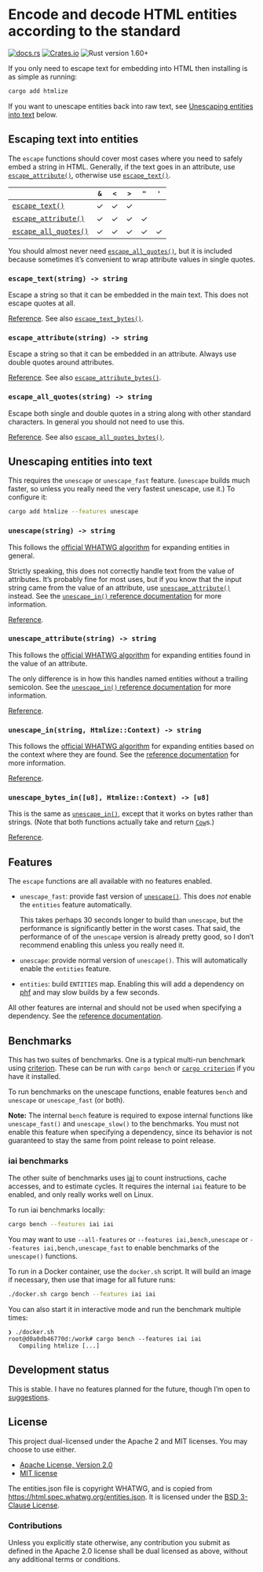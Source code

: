 # Encode and decode HTML entities according to the standard

[![docs.rs](https://img.shields.io/docsrs/htmlize)][docs.rs]
[![Crates.io](https://img.shields.io/crates/v/htmlize)][crates.io]
![Rust version 1.60+](https://img.shields.io/badge/Rust%20version-1.60%2B-success)

If you only need to escape text for embedding into HTML then installing is as
simple as running:

```sh
cargo add htmlize
```

If you want to unescape entities back into raw text, see [Unescaping entities
into text](#unescaping-entities-into-text) below.

## Escaping text into entities

The `escape` functions should cover most cases where you need to safely embed a
string in HTML. Generally, if the text goes in an attribute, use
[`escape_attribute()`], otherwise use [`escape_text()`].

|                         | `&` | `<` | `>` | `"` | `'` |
|-------------------------|:---:|:---:|:---:|:---:|:---:|
| [`escape_text()`]       |  ✓  |  ✓  |  ✓  |     |     |
| [`escape_attribute()`]  |  ✓  |  ✓  |  ✓  |  ✓  |     |
| [`escape_all_quotes()`] |  ✓  |  ✓  |  ✓  |  ✓  |  ✓  |

You should almost never need [`escape_all_quotes()`], but it is included because
sometimes it’s convenient to wrap attribute values in single quotes.

### `escape_text(string) -> string`

Escape a string so that it can be embedded in the main text. This does not
escape quotes at all.

[Reference][`escape_text()`]. See also [`escape_text_bytes()`].

### `escape_attribute(string) -> string`

Escape a string so that it can be embedded in an attribute. Always use double
quotes around attributes.

[Reference][`escape_attribute()`]. See also [`escape_attribute_bytes()`].

### `escape_all_quotes(string) -> string`

Escape both single and double quotes in a string along with other standard
characters. In general you should not need to use this.

[Reference][`escape_all_quotes()`]. See also [`escape_all_quotes_bytes()`].

## Unescaping entities into text

This requires the `unescape` or `unescape_fast` feature. (`unescape` builds
much faster, so unless you really need the very fastest unescape, use it.) To
configure it:

```sh
cargo add htmlize --features unescape
```

### `unescape(string) -> string`

This follows the [official WHATWG algorithm] for expanding entities in general.

Strictly speaking, this does not correctly handle text from the value of
attributes. It’s probably fine for most uses, but if you know that the input
string came from the value of an attribute, use [`unescape_attribute()`]
instead. See the [`unescape_in()` reference documentation][`unescape_in()`] for
more information.

[Reference][`unescape()`].

### `unescape_attribute(string) -> string`

This follows the [official WHATWG algorithm] for expanding entities found in the
value of an attribute.

The only difference is in how this handles named entities without a trailing
semicolon. See the [`unescape_in()` reference documentation][`unescape_in()`]
for more information.

[Reference][`unescape_attribute()`].

### `unescape_in(string, Htmlize::Context) -> string`

This follows the [official WHATWG algorithm] for expanding entities based on
the context where they are found. See the [reference
documentation][`unescape_in()`] for more information.

[Reference][`unescape_in()`].

### `unescape_bytes_in([u8], Htmlize::Context) -> [u8]`

This is the same as [`unescape_in()`], except that it works on bytes rather than
strings. (Note that both functions actually take and return [`Cow`]s.)

[Reference][`unescape_bytes_in()`].

## Features

The `escape` functions are all available with no features enabled.

  * `unescape_fast`: provide fast version of [`unescape()`]. This does _not_
    enable the `entities` feature automatically.

    This takes perhaps 30 seconds longer to build than `unescape`, but the
    performance is significantly better in the worst cases. That said, the
    performance of of the `unescape` version is already pretty good, so I don’t
    recommend enabling this unless you really need it.

  * `unescape`: provide normal version of `unescape()`. This will
    automatically enable the `entities` feature.

  * `entities`: build `ENTITIES` map. Enabling this will add a dependency
    on [phf] and may slow builds by a few seconds.

All other features are internal and should not be used when specifying a
dependency. See the [reference documentation][features].

## Benchmarks

This has two suites of benchmarks. One is a typical multi-run benchmark using
[criterion]. These can be run with `cargo bench` or [`cargo criterion`] if you
have it installed.

To run benchmarks on the unescape functions, enable features `bench` and
`unescape` or `unescape_fast` (or both).

**Note:** The internal `bench` feature is required to expose internal functions
like `unescape_fast()` and `unescape_slow()` to the benchmarks. You must not
enable this feature when specifying a dependency, since its behavior is not
guaranteed to stay the same from point release to point release.

### iai benchmarks

The other suite of benchmarks uses [iai] to count instructions, cache accesses,
and to estimate cycles. It requires the internal `iai` feature to be enabled,
and only really works well on Linux.

To run iai benchmarks locally:

```sh
cargo bench --features iai iai
```

You may want to use `--all-features` or `--features iai,bench,unescape` or
`--features iai,bench,unescape_fast` to enable benchmarks of the `unescape()`
functions.

To run in a Docker container, use the `docker.sh` script. It will build an image
if necessary, then use that image for all future runs:

```sh
./docker.sh cargo bench --features iai iai
```

You can also start it in interactive mode and run the benchmark multiple times:

```
❯ ./docker.sh
root@d0a0db46770d:/work# cargo bench --features iai iai
   Compiling htmlize [...]
```

## Development status

This is stable. I have no features planned for the future, though I’m open to
[suggestions][issues].

## License

This project dual-licensed under the Apache 2 and MIT licenses. You may choose
to use either.

  * [Apache License, Version 2.0](LICENSE-APACHE)
  * [MIT license](LICENSE-MIT)

The entities.json file is copyright WHATWG, and is copied from
<https://html.spec.whatwg.org/entities.json>. It is licensed under the [BSD
3-Clause License](entities.json-LICENSE).

### Contributions

Unless you explicitly state otherwise, any contribution you submit as defined
in the Apache 2.0 license shall be dual licensed as above, without any
additional terms or conditions.

[docs.rs]: https://docs.rs/htmlize/latest/htmlize/
[crates.io]: https://crates.io/crates/htmlize
[`escape_text()`]: https://docs.rs/htmlize/1.0.4/htmlize/fn.escape_text.html
[`escape_text_bytes()`]: https://docs.rs/htmlize/1.0.4/htmlize/fn.escape_text_bytes.html
[`escape_attribute()`]: https://docs.rs/htmlize/1.0.4/htmlize/fn.escape_attribute.html
[`escape_attribute_bytes()`]: https://docs.rs/htmlize/1.0.4/htmlize/fn.escape_attribute_bytes.html
[`escape_all_quotes()`]: https://docs.rs/htmlize/1.0.4/htmlize/fn.escape_all_quotes.html
[`escape_all_quotes_bytes()`]: https://docs.rs/htmlize/1.0.4/htmlize/fn.escape_all_quotes_bytes.html
[`unescape()`]: https://docs.rs/htmlize/1.0.4/htmlize/fn.unescape.html
[`unescape_attribute()`]: https://docs.rs/htmlize/1.0.4/htmlize/fn.unescape_attribute.html
[`unescape_in()`]: https://docs.rs/htmlize/1.0.4/htmlize/fn.unescape_in.html
[`unescape_bytes_in()`]: https://docs.rs/htmlize/1.0.4/htmlize/fn.unescape_bytes_in.html
[`Cow`]: https://doc.rust-lang.org/std/borrow/enum.Cow.html
[official WHATWG algorithm]: https://html.spec.whatwg.org/multipage/parsing.html#character-reference-state
[phf]: https://crates.io/crates/phf
[features]: https://docs.rs/htmlize/1.0.4/htmlize/index.html#features
[iai]: https://crates.io/crates/iai
[criterion]: https://crates.io/crates/criterion
[`cargo criterion`]: https://crates.io/crates/cargo-criterion
[issues]: https://github.com/danielparks/htmlize/issues
